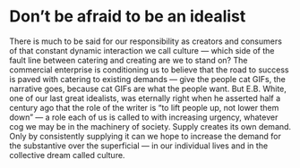 # Don’t be afraid to be an idealist

There is much to be said for our responsibility as creators and consumers of that constant dynamic interaction we call culture — which side of the fault line between catering and creating are we to stand on? The commercial enterprise is conditioning us to believe that the road to success is paved with catering to existing demands — give the people cat GIFs, the narrative goes, because cat GIFs are what the people want. But E.B. White, one of our last great idealists, was eternally right when he asserted half a century ago that the role of the writer is “to lift people up, not lower them down” — a role each of us is called to with increasing urgency, whatever cog we may be in the machinery of society. Supply creates its own demand. Only by consistently supplying it can we hope to increase the demand for the substantive over the superficial — in our individual lives and in the collective dream called culture.
